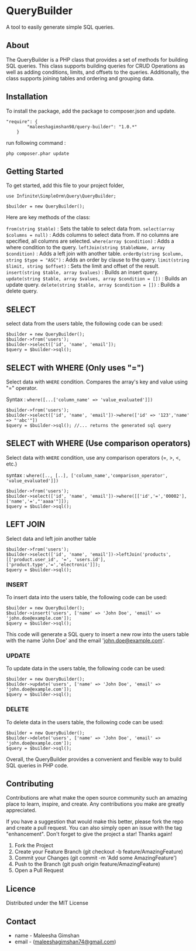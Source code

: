 # QueryBuilder
A tool to easily generate simple SQL queries.

## About
The QueryBuilder is a PHP class that provides a set of methods for building SQL queries. This class supports building queries for CRUD Operations as well as adding conditions, limits, and offsets to the queries. Additionally, the class supports joining tables and ordering and grouping data.

## Installation

To install the package, add the package to composer.json and update.

````
"require": {
        "maleeshagimshan98/query-builder": "1.0.*"
    }

````

run following command :

```` php composer.phar update ````

## Getting Started

To get started, add this file to your project folder,

````
use Infinite\SimpleOrm\Query\QueryBuilder;

$builder = new QueryBuilder();

````

Here are key methods of the class:

`from(string $table)` : Sets the table to select data from.
`select(array $columns = null)` : Adds columns to select data from. If no columns are specified, all columns are selected.
`where(array $condition)` : Adds a where condition to the query.
`leftJoin(string $tableName, array $condition)` : Adds a left join with another table.
`orderBy(string $column, string $type = "ASC")` : Adds an order by clause to the query.
`limit(string $limit, string $offset)` : Sets the limit and offset of the result.
`insert(string $table, array $values)` : Builds an insert query.
`update(string $table, array $values, array $condition = [])` : Builds an update query.
`delete(string $table, array $condition = [])` : Builds a delete query.


## SELECT

select data from the users table, the following code can be used:

````
$builder = new QueryBuilder();
$builder->from('users');
$builder->select(['id', 'name', 'email']);
$query = $builder->sql();

````

## SELECT with WHERE (Only uses "=")

Select data with ````WHERE```` condition. Compares the array's key and value using "=" operator.

Syntax :
    ````where([...['column_name' => 'value_evaluated']])````

````
$builder->from('users');
$builder->select(['id', 'name', 'email'])->where(['id' => '123','name' => "'abc'"])
$query = $builder->sql(); //... returns the generated sql query

````

## SELECT with WHERE (Use comparison operators)

Select data with ````WHERE```` condition, use any comparison operators (=, >, <, etc.)

syntax : 
    ````where([.., [..], ['column_name','comparison_operator', 'value_evaluated']])````

````
$builder->from('users');
$builder->select(['id', 'name', 'email'])->where([['id','=','00002'],['name','=',"'aaaa'"]]);
$query = $builder->sql();

````

## LEFT JOIN

Select data and left join another table

````
$builder->from('users');
$builder->select(['id', 'name', 'email'])->leftJoin('products',[['product.user_id', '=', 'users.id'],['product.type','=','electronic']]);
$query = $builder->sql();

````

### INSERT

To insert data into the users table, the following code can be used:

````
$builder = new QueryBuilder();
$builder->insert('users', ['name' => 'John Doe', 'email' => 'john.doe@example.com']);
$query = $builder->sql();

````

This code will generate a SQL query to insert a new row into the users table with the name 'John Doe' and the email 'john.doe@example.com'.

### UPDATE

To update data in the users table, the following code can be used:

````
$builder = new QueryBuilder();
$builder->update('users', ['name' => 'John Doe', 'email' => 'john.doe@example.com']);
$query = $builder->sql();

````

### DELETE

To delete data in the users table, the following code can be used:

````
$builder = new QueryBuilder();
$builder->delete('users', ['name' => 'John Doe', 'email' => 'john.doe@example.com']);
$query = $builder->sql();

````


Overall, the QueryBuilder provides a convenient and flexible way to build SQL queries in PHP code.



## Contributing

Contributions are what make the open source community such an amazing place to learn, inspire, and create. Any contributions you make are greatly appreciated.

If you have a suggestion that would make this better, please fork the repo and create a pull request. You can also simply open an issue with the tag "enhancement". Don't forget to give the project a star! Thanks again!

1. Fork the Project
2. Create your Feature Branch (git checkout -b feature/AmazingFeature)
3. Commit your Changes (git commit -m 'Add some AmazingFeature')
4. Push to the Branch (git push origin feature/AmazingFeature)
5. Open a Pull Request


## Licence
Distributed under the MIT License

## Contact
- name - Maleesha Gimshan
- email - (maleeshagimshan74@gmail.com)
